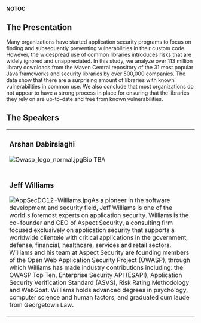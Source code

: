 <noinclude></noinclude> __NOTOC__

## The Presentation

Many organizations have started application security programs to focus
on finding and subsequently preventing vulnerabilities in their custom
code. However, the widespread use of common libraries introduces risks
that are widely ignored and unappreciated. In this study, we analyze
over 113 million library downloads from the Maven Central repository of
the 31 most popular Java frameworks and security libraries by over
500,000 companies. The data show that there are a surprising amount of
libraries with known vulnerabilities in common use. We also conclude
that most organizations do not appear to have a strong process in place
for ensuring that the libraries they rely on are up-to-date and free
from known vulnerabilities.

## The Speakers

<table>

<tr>

<td>

### Arshan Dabirsiaghi

![Owasp_logo_normal.jpg](Owasp_logo_normal.jpg
"Owasp_logo_normal.jpg")Bio TBA

</td>

</tr>

<tr>

<td>

### Jeff Williams

![AppSecDC12-Williams.jpg](AppSecDC12-Williams.jpg
"AppSecDC12-Williams.jpg")As a pioneer in the software development and
security field, Jeff Williams is one of the world's foremost experts on
application security. Williams is the co-founder and CEO of Aspect
Security, a consulting firm focused exclusively on application security
that supports a worldwide clientele with critical applications in the
government, defense, financial, healthcare, services and retail sectors.
Williams and his team at Aspect Security are founding members of the
Open Web Application Security Project (OWASP), through which Williams
has made industry contributions including: the OWASP Top Ten, Enterprise
Security API (ESAPI), Application Security Verification Standard (ASVS),
Risk Rating Methodology and WebGoat. Williams holds advanced degrees in
psychology, computer science and human factors, and graduated cum laude
from Georgetown Law.

</td>

</tr>

</table>

<noinclude></noinclude>